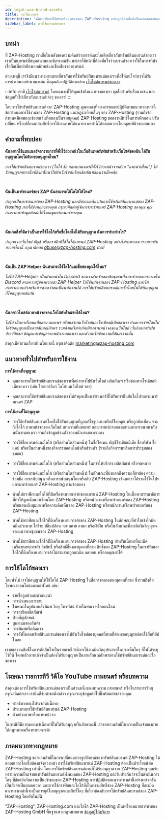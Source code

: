 ```yaml
---
id: legal-use-brand-assets
title: การใช้แบรนด์
description: "ค้นพบวิธีการใช้ทรัพย์สินแบรนด์ของ ZAP-Hosting อย่างถูกต้องเพื่อปกป้องเอกลักษณ์และชื่อเสียงของแบรนด์ พร้อมส่งเสริมความร่วมมือของคุณ → เรียนรู้เพิ่มเติมตอนนี้"
sidebar_label: การใช้แบรนด์ของเรา
---
```


## บทนำ

ที่ ZAP-Hosting เราเชื่อในพลังของความคิดสร้างสรรค์และไอเดียเกี่ยวกับทรัพย์สินแบรนด์ของเรา เราเป็นแบรนด์ที่สนุกสนานและมีอารมณ์ขัน แต่เราก็มีหน้าที่ต้องมั่นใจว่าแบรนด์ของเราใช้ในทางที่น่าเชื่อถือเพื่อปกป้องเอกลักษณ์และชื่อเสียงของแบรนด์

ด้วยเหตุนี้ เราจึงมีแนวทางมากมายเกี่ยวกับการใช้ทรัพย์สินแบรนด์ของเราเพื่อให้แน่ใจว่าเราได้รับการนำเสนออย่างเหมาะสม ซึ่งคุณต้องปฏิบัติตามผ่าน [เว็บไซต์แบรนด์ของเรา](https://zap-hosting.com/branding)

:::info
เรามี [เว็บไซต์แบรนด์](https://zap-hosting.com/branding) โดยเฉพาะที่ให้คุณเข้าถึงแนวทางของเรา ชุดสื่อสำหรับสื่อมวลชน และข้อมูลทั่วไปเกี่ยวกับแบรนด์เจ๋งๆ ของเรา!
:::

โดยการใช้ทรัพย์สินแบรนด์จาก ZAP-Hosting คุณตกลงที่จะเคารพและปฏิบัติตามแนวทางเหล่านี้ ข้อกำหนดการใช้งานของ ZAP-Hosting และกฎระเบียบอื่นๆ ของ ZAP-Hosting (รวมถึงข้อกำหนดพิเศษและข้อยกเว้นที่ตกลงเป็นรายบุคคล) ZAP-Hosting ขอสงวนสิทธิ์ในการเพิกถอน ปรับเปลี่ยน หรือเปลี่ยนแปลงสิทธิ์การใช้งานภายใต้แนวทางเหล่านี้ได้ตลอดเวลาโดยดุลยพินิจของตนเอง



## คำถามที่พบบ่อย

**ฉันอยากใช้แบนเนอร์จากรายการที่ตั้งไว้ล่วงหน้าในเว็บอินเทอร์เฟซสำหรับเว็บไซต์ของฉัน ได้รับอนุญาตโดยไม่ต้องขออนุญาตไหม?**

*การใช้ทรัพย์สินแบรนด์ของเรา (โลโก้ ชื่อ และแบนเนอร์ที่ตั้งไว้ล่วงหน้าจากส่วน "แนะนำเพื่อน") ได้รับอนุญาตตราบใดที่ลิงก์นั้นนำไปยังเว็บไซต์หรือผลิตภัณฑ์ของเราเมื่อคลิก*

<br/>

**ฉันเป็นพาร์ทเนอร์ของ ZAP ฉันสามารถใช้โลโก้ได้ไหม?**

*ถ้าคุณเป็นพาร์ทเนอร์ของ ZAP-Hosting และมีคำถามเกี่ยวกับการใช้ทรัพย์สินแบรนด์ของ ZAP-Hosting ภายใต้ข้อตกลงของคุณ กรุณาติดต่อผู้จัดการพาร์ทเนอร์ ZAP-Hosting ของคุณ คุณสามารถหาข้อมูลติดต่อได้ในเมนูพาร์ทเนอร์ของคุณ*

<br/>

**ฉันเจอสิ่งที่คิดว่าเป็นการใช้โลโก้หรือชื่อโดยไม่ได้รับอนุญาต ฉันควรทำอย่างไร?**

*ถ้าคุณเจอเว็บไซต์ บัญชี หรือกราฟิกที่ใช้โลโก้แบรนด์ ZAP-Hosting อย่างไม่เหมาะสม เราอยากรับทราบเรื่องนี้ กรุณาติดต่อ abuse@zap-hosting.com ทันที*

<br/>

**ฉันเป็น ZAP Helper ฉันสามารถใช้โลโก้และชื่อของคุณได้ไหม?**

*ไม่ได้ ZAP-Helper เป็นตำแหน่งใน Discord ของเราสำหรับสมาชิกชุมชนที่อาสาช่วยตอบคำถามใน Discord ตามความรู้ของพวกเขา ZAP-Helper ไม่ใช่พนักงานของ ZAP-Hosting และไม่สามารถแอบอ้างหรือนำเสนอว่าตนเป็นพนักงานได้ การใช้ทรัพย์สินแบรนด์และชื่อโดยไม่ได้รับอนุญาตก็ไม่อนุญาตเช่นกัน*

<br/>

**ฉันอยากโพสต์ภาพหน้าจอของเว็บไซต์หรือแชทได้ไหม?**

*ไม่ได้ เนื้อหาทั้งหมดที่แสดง เผยแพร่ หรือแชร์บนเว็บไซต์และโซเชียลมีเดียของเรา ห้ามแจกจ่ายโดยไม่ได้รับอนุญาตเป็นลายลักษณ์อักษร รวมถึงแต่ไม่จำกัดเพียงภาพหน้าจอของเว็บไซต์ เว็บอินเทอร์เฟซ ประวัติแชท ข้อมูลและข้อมูลจากพนักงานของเรา และส่วนหรือข้อความที่ตัดมาจากนั้น*

ถ้าคุณมีคำถามเกี่ยวกับนโยบายนี้ กรุณาติดต่อ marketing@zap-hosting.com


## แนวทางทั่วไปสำหรับการใช้งาน

**การใช้งานที่อนุญาต:**

- คุณสามารถใช้ทรัพย์สินแบรนด์ของเราเพื่อนำทางไปยังเว็บไซต์ ผลิตภัณฑ์ หรือช่องทางโซเชียลมีเดียของเรา (เช่น ไฮเปอร์ลิงก์ โลโก้บนเว็บไซต์ ฯลฯ)

- คุณสามารถใช้ทรัพย์สินแบรนด์ของเราได้ถ้าคุณเป็นพาร์ทเนอร์ที่ได้รับการยืนยันในโปรแกรมพาร์ทเนอร์ ZAP


**การใช้งานที่ไม่อนุญาต:**

- การใช้ทรัพย์สินแบรนด์โดยไม่ได้รับอนุญาตที่ถูกแก้ไขรูปแบบหรือสีโดยคุณ หรือถูกบิดเบือน รวมถึงโลโก้ ภาพหน้าจอของเว็บไซต์ บทความที่เผยแพร่ และภาพหน้าจอของแชทและการสนทนากับพนักงานของเรา รวมถึงข้อมูลส่วนตัวของพนักงานของเราเอง

- การใช้ชื่อแบรนด์และโลโก้ (หรือส่วนใดส่วนหนึ่ง) ในชื่อโดเมน บัญชีโซเชียลมีเดีย ชื่อบริษัท ชื่อแอป หรือเป็นส่วนหนึ่งของกิจกรรมออนไลน์หรือส่วนตัว (รวมถึงกิจกรรมหรือการประชุมของชุมชน)

- การใช้ชื่อแบรนด์และโลโก้ (หรือส่วนใดส่วนหนึ่ง) ในการให้บริการ ผลิตภัณฑ์ หรือจดหมาย

- การใช้ชื่อแบรนด์และโลโก้ (หรือส่วนใดส่วนหนึ่ง) ในลักษณะที่บ่งบอกถึงความเกี่ยวข้อง ความร่วมมือ การสนับสนุน หรือการสนับสนุนโดยหรือกับ ZAP-Hosting เว้นแต่เราได้รวมไว้ในโปรแกรมพาร์ทเนอร์ ZAP-Hosting ตามข้อตกลง

- ห้ามใส่กราฟิกและโลโก้ที่มีเครื่องหมายการค้าของแบรนด์ ZAP-Hosting ในเนื้อหาบรรณาธิการที่ทำให้ดูเหมือนว่าเขียนโดย ZAP-Hosting หรือพนักงานหรือพาร์ทเนอร์ของ ZAP-Hosting หรือแสดงถึงมุมมองหรือความคิดเห็นของ ZAP-Hosting หรือพนักงานหรือพาร์ทเนอร์ของ ZAP-Hosting

- ห้ามใช้กราฟิกและโลโก้ที่มีเครื่องหมายการค้าของ ZAP-Hosting ในลักษณะที่ทำให้เข้าใจผิด หมิ่นประมาท ใส่ร้าย ปลิ้นปล้อน หยาบคาย ลามก หรือฝ่าฝืน หรือในลักษณะที่ละเมิดจิตวิญญาณของแนวทางชุมชนของ ZAP-Hosting

- ห้ามใช้กราฟิกและโลโก้ที่มีเครื่องหมายการค้าของ ZAP-Hosting สำหรับเนื้อหาที่ละเมิดเครื่องหมายการค้า ลิขสิทธิ์ หรือสิทธิ์อื่นของบุคคลที่สาม
สิทธิ์ของ ZAP-Hosting ในกราฟิกและโลโก้ที่มีเครื่องหมายการค้าไม่สามารถถูกละเมิด ลดทอน หรือลดคุณค่าได้

## การใช้โลโก้ของเรา

โดยทั่วไป เราไม่อนุญาตให้ใช้โลโก้ ZAP-Hosting ในสื่อการตลาดของบุคคลที่สาม ซึ่งรวมถึงสื่อโฆษณาออนไลน์และออฟไลน์ เช่น:
- รายชื่อลูกค้าและคำแนะนำ
- การนำเสนอการขาย
- โฆษณาในรูปแบบสิ่งพิมพ์ วิทยุ โทรทัศน์ ป้ายโฆษณา หรือออนไลน์
- การสาธิตผลิตภัณฑ์
- ป้ายสัญลักษณ์
- บูธงานแสดงสินค้า
- การพิมพ์หรือติดกาว
- การอัปโหลดทรัพย์สินแบรนด์ของเราไปยังเว็บไซต์ของบุคคลที่สามที่ต้องขออนุญาตก่อนใช้สื่อที่อัปโหลด

เราขอสงวนสิทธิ์ในการตัดสินใจเป็นรายกรณีว่ามีการใช้งานผิดวัตถุประสงค์ในประเด็นใดๆ ที่ไม่ได้ระบุไว้ที่นี่ โดยหลักการแล้วจำเป็นต้องได้รับอนุญาตเป็นลายลักษณ์อักษรก่อนใช้ทรัพย์สินแบรนด์และชื่อของเรา

## โฆษณา รายการทีวี วิดีโอ YouTube ภาพยนตร์ หรือบทความ
ถ้าคุณต้องการใช้ทรัพย์สินแบรนด์ของเราเป็นส่วนหนึ่งของบทความ ภาพยนตร์ หรือในรายการวิทยุ กรุณาติดต่อเรา เรายินดีรับคำขอดังกล่าว กรุณาระบุข้อมูลต่อไปนี้พร้อมคำขอของคุณ:
- คำอธิบายของโปรเจกต์/เนื้อหา
- ประเภทการใช้ทรัพย์สินแบรนด์ ZAP-Hosting
- ตัวอย่างภาพหรือภาพหน้าจอ

ในกรณีที่มีการเผยแพร่เนื้อหาที่ไม่ได้รับอนุญาตในลักษณะนี้ เราขอสงวนสิทธิ์ในความเป็นเจ้าของภายใต้กฎหมายเครื่องหมายการค้า

## ภาคผนวกทางกฎหมาย

ZAP-Hosting ขอสงวนสิทธิ์ในการเปลี่ยนแปลงรูปลักษณ์ของทรัพย์สินแบรนด์ ZAP-Hosting ได้ตลอดเวลาโดยไม่ต้องแจ้งล่วงหน้า การใช้ทรัพย์สินแบรนด์ ZAP-Hosting ต้องเป็นประโยชน์ต่อ ZAP-Hosting เท่านั้น โดยการใช้ทรัพย์สินแบรนด์ตามที่ได้รับอนุญาตจาก ZAP-Hosting คุณรับทราบความเป็นเจ้าของทรัพย์สินแบรนด์ทั้งหมดของ ZAP-Hosting และรับประกันว่าจะไม่ดำเนินการใดๆ ที่ขัดแย้งกับความเป็นเจ้าของของ ZAP-Hosting การปฏิบัติตามแนวทางเหล่านี้อย่างเคร่งครัดเป็นสิ่งจำเป็นตลอดเวลา และการใช้กราฟิกและโลโก้ที่เป็นกรรมสิทธิ์ของ ZAP-Hosting ที่ละเมิดแนวทางเหล่านี้จะเป็นการยุติใบอนุญาตและสิทธิ์ใดๆ ที่เกี่ยวข้องกับการใช้ทรัพย์สินแบรนด์ของ ZAP-Hosting โดยอัตโนมัติ

"ZAP-Hosting", ZAP-Hosting.com และโลโก้ ZAP-Hosting เป็นเครื่องหมายการค้าของ ZAP-Hosting GmbH
พื้นฐานทางกฎหมายตาม [ข้อมูลผู้ให้บริการ](https://zap-hosting.com/en/imprint/)
